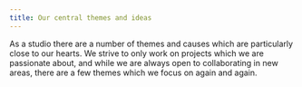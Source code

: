 ```yaml
---
title: Our central themes and ideas
---
```


As a studio there are a number of themes and causes which are particularly close to our hearts. We strive to only work on projects which we are passionate about, and while we are always open to collaborating in new areas, there are a few themes which we focus on again and again.
